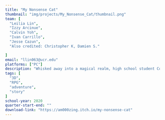 ```yaml
---
title: "My Nonsense Cat"
thumbnail: "img/projects/My_Nonsense_Cat/thumbnail.png"
team: [
  "Leilia Lin", 
  "Izzy Arcinue", 
  "Calvin Yoh", 
  "Ivan Carrillo", 
  "Jesse Cazun",
  "Also credited: Christopher K, Damien S."

]
email: "llin063@ucr.edu"
platforms: ["PC"]
description: "Whisked away into a magical realm, high school student Corrin journeys with their fearless, feline companion in search of the portal that connects their home to this isekai-style world. The tactical, turn-based RPG reminisces the classic Gameboy Fire Emblem series and centers on themes of identity and friendship."
tags: [ 
  "3D", 
  "RPG", 
  "adventure", 
  "story"
]
school-year: 2020
quarter-start-end: ""
download-link: "https://am000zing.itch.io/my-nonsense-cat"
---
```

